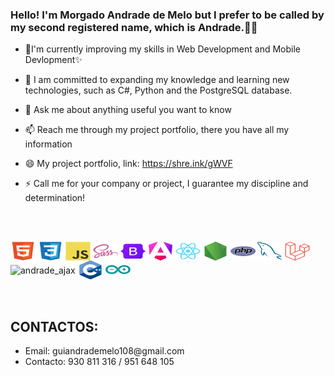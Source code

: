 ### Hello! I'm Morgado Andrade de Melo but I prefer to be called by my second registered name, which is Andrade.👋👋 

- 🔭I'm currently improving my skills in Web Development and Mobile Devlopment✨
<!--- 🌱 Atualmente estou aprendendo Base dados e aperfeiçoando-me no Framework Laravel -->
- 🤔 I am committed to expanding my knowledge and learning new technologies, such as C#, Python and the PostgreSQL database.
- 💬 Ask me about anything useful you want to know
- 📫 Reach me through my project portfolio, there you have all my information
- 😄 My project portfolio, link: https://shre.ink/gWVF
- ⚡  Call me for your company or project, I guarantee my discipline and determination!
  
  <br><br>
 <div>
     <img align="center" alt="andrade_html5" height="30" width="40" src="https://raw.githubusercontent.com/devicons/devicon/master/icons/html5/html5-original.svg">
    <img align="center" alt="andrade_css3" height="30" width="40" src="https://raw.githubusercontent.com/devicons/devicon/master/icons/css3/css3-original.svg">
    <img align="center" alt="andrade_javascript" height="30" width="40" src="https://raw.githubusercontent.com/devicons/devicon/master/icons/javascript/javascript-original.svg">
     <img align="center" alt="andrade_sass" height="30" width="40" src="https://raw.githubusercontent.com/devicons/devicon/master/icons/sass/sass-original.svg">
     <img align="center" alt="andrade_bootstrap" height="30" width="40" src="https://raw.githubusercontent.com/devicons/devicon/master/icons/bootstrap/bootstrap-original.svg">
    <img align="center" alt="andrade_angular" height="30" width="40" src="https://raw.githubusercontent.com/devicons/devicon/master/icons/angular/angular-original.svg">
   <img align="center" alt="andrade_react" height="30" width="40" src="https://raw.githubusercontent.com/devicons/devicon/master/icons/react/react-original.svg">
      <img align="center" alt="andrade_node" height="30" width="40" src="https://raw.githubusercontent.com/devicons/devicon/master/icons/nodejs/nodejs-original.svg">
    <img align="center" alt="andrade_php" height="30" width="40" src="https://raw.githubusercontent.com/devicons/devicon/master/icons/php/php-original.svg">
    <img align="center" alt="andrade_mysql" height="30" width="40" src="https://raw.githubusercontent.com/devicons/devicon/master/icons/mysql/mysql-original.svg">
   <img align="center" alt="andrade_laravel" height="30" width="40" src="https://raw.githubusercontent.com/devicons/devicon/master/icons/laravel/laravel-original.svg">
    <img align="center" alt="andrade_ajax" height="30" width="40" src="https://miro.medium.com/v2/resize:fit:828/format:webp/1*_RQU7TYtrWBNqXWAnthU0Q.png">
    <img align="center" alt="andrade_csharp" height="30" width="40" src="https://raw.githubusercontent.com/devicons/devicon/master/icons/cplusplus/cplusplus-original.svg">
    <img align="center" alt="andrade_arduino" height="30" width="40" src="https://raw.githubusercontent.com/devicons/devicon/master/icons/arduino/arduino-original.svg">
</div>
  <br><br>

  <h2>CONTACTOS:</h2>
  <ul>
    <li>Email: guiandrademelo108@gmail.com</li>
    <li>Contacto: 930 811 316 / 951 648 105</li>
  </ul>

